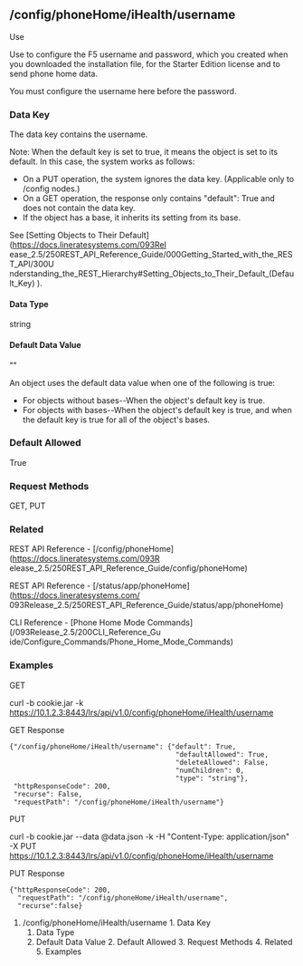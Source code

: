 ## /config/phoneHome/iHealth/username

Use

Use to configure the F5 username and password, which you created when you
downloaded the installation file, for the Starter Edition license and to send
phone home data.

You must configure the username here before the password.

### Data Key

The data key contains the username.

Note: When the default key is set to true, it means the object is set to its
default. In this case, the system works as follows:

  * On a PUT operation, the system ignores the data key. (Applicable only to /config nodes.)
  * On a GET operation, the response only contains "default": True and does not contain the data key.
  * If the object has a base, it inherits its setting from its base.

See [Setting Objects to Their Default](https://docs.lineratesystems.com/093Rel
ease_2.5/250REST_API_Reference_Guide/000Getting_Started_with_the_REST_API/300U
nderstanding_the_REST_Hierarchy#Setting_Objects_to_Their_Default_(Default_Key)
).

#### Data Type

string

#### Default Data Value

""

An object uses the default data value when one of the following is true:

  * For objects without bases--When the object's default key is true.
  * For objects with bases--When the object's default key is true, and when the default key is true for all of the object's bases.

### Default Allowed

True

### Request Methods

GET, PUT

### Related

REST API Reference - [/config/phoneHome](https://docs.lineratesystems.com/093R
elease_2.5/250REST_API_Reference_Guide/config/phoneHome)

REST API Reference - [/status/app/phoneHome](https://docs.lineratesystems.com/
093Release_2.5/250REST_API_Reference_Guide/status/app/phoneHome)

CLI Reference - [Phone Home Mode Commands](/093Release_2.5/200CLI_Reference_Gu
ide/Configure_Commands/Phone_Home_Mode_Commands)

### Examples

GET

curl -b cookie.jar -k
https://10.1.2.3:8443/lrs/api/v1.0/config/phoneHome/iHealth/username

GET Response

    
    
    {"/config/phoneHome/iHealth/username": {"default": True,
                                             "defaultAllowed": True,
                                             "deleteAllowed": False,
                                             "numChildren": 0,
                                             "type": "string"},
     "httpResponseCode": 200,
     "recurse": False,
     "requestPath": "/config/phoneHome/iHealth/username"}
    

PUT

curl -b cookie.jar --data @data.json -k -H "Content-Type: application/json" -X
PUT https://10.1.2.3:8443/lrs/api/v1.0/config/phoneHome/iHealth/username

PUT Response

    
    
    {"httpResponseCode": 200,
      "requestPath": "/config/phoneHome/iHealth/username",
      "recurse":false}

  1. /config/phoneHome/iHealth/username
    1. Data Key
      1. Data Type
      2. Default Data Value
    2. Default Allowed
    3. Request Methods
    4. Related
    5. Examples

